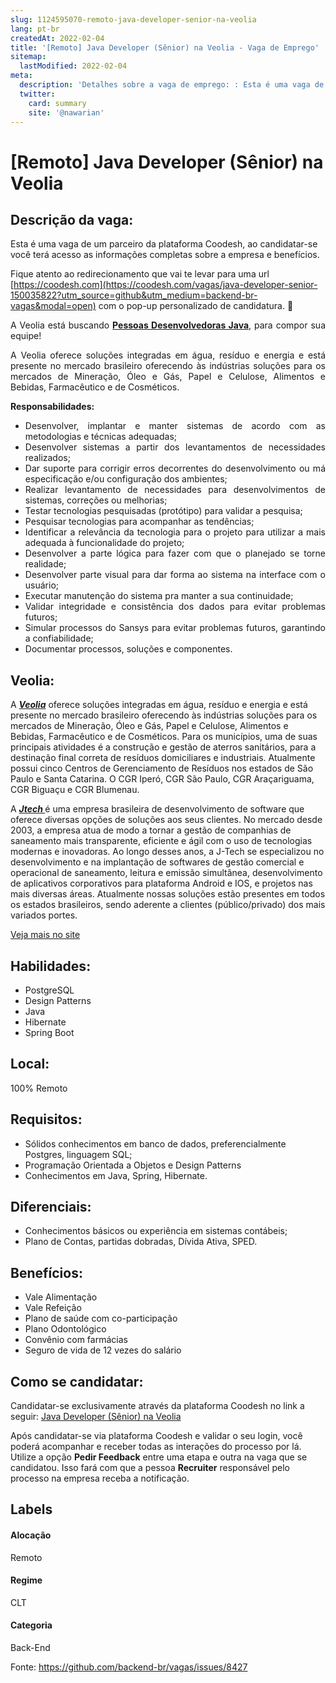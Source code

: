 ```yaml
---
slug: 1124595070-remoto-java-developer-senior-na-veolia
lang: pt-br
createdAt: 2022-02-04
title: '[Remoto] Java Developer (Sênior) na Veolia - Vaga de Emprego'
sitemap:
  lastModified: 2022-02-04
meta:
  description: 'Detalhes sobre a vaga de emprego: : Esta é uma vaga de um parceiro da plataforma Coodesh, ao candidatar-se você terá acesso as informações completas sobre a empresa e benefícios.  Fique atento ao redirecionamento que vai te levar para uma url [https://coodesh.com](https://coodesh.com/vagas/java-developer-senior-150035822?utm_source=github&utm_medium=backend-br-vagas&modal=open) com o pop-up personalizado de candidatura. 👋 <p style="text-align:justify;"><span style="font-size: 14px;">A Veolia está buscando <strong><ins>Pessoas Desenvolvedoras Java</ins></strong>, para compor sua equipe!</span></p> <p style="text-align:justify;"><span style="font-size: 14px;">A Veolia oferece soluções integradas em água, resíduo e energia e está presente no mercado brasileiro oferecendo às indústrias soluções para os mercados de Mineração, Óleo e Gás, Papel e Celulose, Alimentos e Bebidas, Farmacêutico e de Cosméticos.</span></p> <p style="text-align:justify;"><span style="font-size: 14px;"><strong>Responsabilidades:</strong></span></p> <ul> <li style="text-align:justify;"><span style="font-size: 14px;">Desenvolver, implantar e manter sistemas de acordo com as metodologias e técnicas adequadas;</span></li> <li style="text-align:justify;"><span style="font-size: 14px;">Desenvolver sistemas a partir dos levantamentos de necessidades realizados;</span></li> <li style="text-align:justify;"><span style="font-size: 14px;"> Dar suporte para corrigir erros decorrentes do desenvolvimento ou má especificação e/ou configuração dos ambientes;</span></li> <li style="text-align:justify;"><span style="font-size: 14px;"> Realizar levantamento de necessidades para desenvolvimentos de sistemas, correções ou melhorias;</span></li> <li style="text-align:justify;"><span style="font-size: 14px;"> Testar tecnologias pesquisadas (protótipo) para validar a pesquisa;</span></li> <li style="text-align:justify;"><span style="font-size: 14px;"> Pesquisar tecnologias para acompanhar as tendências;</span></li> <li style="text-align:justify;"><span style="font-size: 14px;"> Identificar a relevância da tecnologia para o projeto para utilizar a mais adequada à funcionalidade do projeto;</span></li> <li style="text-align:justify;"><span style="font-size: 14px;"> Desenvolver a parte lógica para fazer com que o planejado se torne realidade;</span></li> <li style="text-align:justify;"><span style="font-size: 14px;"> Desenvolver parte visual para dar forma ao sistema na interface com o usuário;</span></li> <li style="text-align:justify;"><span style="font-size: 14px;"> Executar manutenção do sistema pra manter a sua continuidade;</span></li> <li style="text-align:justify;"><span style="font-size: 14px;"> Validar integridade e consistência dos dados para evitar problemas futuros;</span></li> <li style="text-align:justify;"><span style="font-size: 14px;"> Simular processos do Sansys para evitar problemas futuros, garantindo a confiabilidade;</span></li> <li style="text-align:justify;"><span style="font-size: 14px;">Documentar processos, soluções e componentes.</span></li> </ul>'
  twitter:
    card: summary
    site: '@nawarian'
---
```


# [Remoto] Java Developer (Sênior) na Veolia

## Descrição da vaga: 
Esta é uma vaga de um parceiro da plataforma Coodesh, ao candidatar-se você terá acesso as informações completas sobre a empresa e benefícios.


Fique atento ao redirecionamento que vai te levar para uma url [https://coodesh.com](https://coodesh.com/vagas/java-developer-senior-150035822?utm_source=github&utm_medium=backend-br-vagas&modal=open) com o pop-up personalizado de candidatura. 👋
<p style="text-align:justify;"><span style="font-size: 14px;">A Veolia está buscando <strong><ins>Pessoas Desenvolvedoras Java</ins></strong>, para compor sua equipe!</span></p>
<p style="text-align:justify;"><span style="font-size: 14px;">A Veolia oferece soluções integradas em água, resíduo e energia e está presente no mercado brasileiro oferecendo às indústrias soluções para os mercados de Mineração, Óleo e Gás, Papel e Celulose, Alimentos e Bebidas, Farmacêutico e de Cosméticos.</span></p>
<p style="text-align:justify;"><span style="font-size: 14px;"><strong>Responsabilidades:</strong></span></p>
<ul>
<li style="text-align:justify;"><span style="font-size: 14px;">Desenvolver, implantar e manter sistemas de acordo com as metodologias e técnicas adequadas;</span></li>
<li style="text-align:justify;"><span style="font-size: 14px;">Desenvolver sistemas a partir dos levantamentos de necessidades realizados;</span></li>
<li style="text-align:justify;"><span style="font-size: 14px;"> Dar suporte para corrigir erros decorrentes do desenvolvimento ou má especificação e/ou configuração dos ambientes;</span></li>
<li style="text-align:justify;"><span style="font-size: 14px;"> Realizar levantamento de necessidades para desenvolvimentos de sistemas, correções ou melhorias;</span></li>
<li style="text-align:justify;"><span style="font-size: 14px;"> Testar tecnologias pesquisadas (protótipo) para validar a pesquisa;</span></li>
<li style="text-align:justify;"><span style="font-size: 14px;"> Pesquisar tecnologias para acompanhar as tendências;</span></li>
<li style="text-align:justify;"><span style="font-size: 14px;"> Identificar a relevância da tecnologia para o projeto para utilizar a mais adequada à funcionalidade do projeto;</span></li>
<li style="text-align:justify;"><span style="font-size: 14px;"> Desenvolver a parte lógica para fazer com que o planejado se torne realidade;</span></li>
<li style="text-align:justify;"><span style="font-size: 14px;"> Desenvolver parte visual para dar forma ao sistema na interface com o usuário;</span></li>
<li style="text-align:justify;"><span style="font-size: 14px;"> Executar manutenção do sistema pra manter a sua continuidade;</span></li>
<li style="text-align:justify;"><span style="font-size: 14px;"> Validar integridade e consistência dos dados para evitar problemas futuros;</span></li>
<li style="text-align:justify;"><span style="font-size: 14px;"> Simular processos do Sansys para evitar problemas futuros, garantindo a confiabilidade;</span></li>
<li style="text-align:justify;"><span style="font-size: 14px;">Documentar processos, soluções e componentes.</span></li>
</ul>

## Veolia: 
 <p>A <strong><em><ins>Veolia</ins></em></strong> oferece soluções integradas em água, resíduo e energia e está presente no mercado brasileiro oferecendo às indústrias soluções para os mercados de Mineração, Óleo e Gás, Papel e Celulose, Alimentos e Bebidas, Farmacêutico e de Cosméticos. Para os municípios, uma de suas principais atividades é a construção e gestão de aterros sanitários, para a destinação final correta de resíduos domiciliares e industriais. Atualmente possui cinco Centros de Gerenciamento de Resíduos nos estados de São Paulo e Santa Catarina. O CGR Iperó, CGR São Paulo, CGR Araçariguama, CGR Biguaçu e CGR Blumenau.</p>

<p>A <strong><em><ins>Jtech </ins></em></strong>é uma empresa brasileira de desenvolvimento de software que oferece diversas opções de soluções aos seus clientes. No mercado desde 2003, a empresa atua de modo a tornar a gestão de companhias de saneamento mais transparente, eficiente e ágil com o uso de tecnologias modernas e inovadoras. Ao longo desses anos, a J-Tech se especializou no desenvolvimento e na implantação de softwares de gestão comercial e operacional de saneamento, leitura e emissão simultânea, desenvolvimento de aplicativos corporativos para plataforma Android e IOS, e projetos nas mais diversas áreas. Atualmente nossas soluções estão presentes em todos os estados brasileiros, sendo aderente a clientes (público/privado) dos mais variados portes.</p><a href='https://coodesh.com/empresas/veolia'>Veja mais no site</a>

 ## Habilidades: 
 - PostgreSQL 
- Design Patterns 
- Java 
- Hibernate 
- Spring Boot
## Local: 
 100% Remoto
## Requisitos: 
 - Sólidos conhecimentos em banco de dados, preferencialmente Postgres, linguagem SQL; 
- Programação Orientada a Objetos e Design Patterns 
- Conhecimentos em Java, Spring, Hibernate.
## Diferenciais: 
 - Conhecimentos básicos ou experiência em sistemas contábeis; 
- Plano de Contas, partidas dobradas, Dívida Ativa, SPED.
## Benefícios: 
 - Vale Alimentação 
- Vale Refeição 
- Plano de saúde com co-participação 
- Plano Odontológico 
- Convênio com farmácias 
- Seguro de vida de 12 vezes do salário
## Como se candidatar:
Candidatar-se exclusivamente através da plataforma Coodesh no link a seguir: [Java Developer (Sênior) na Veolia](https://coodesh.com/vagas/java-developer-senior-150035822?utm_source=github&utm_medium=backend-br-vagas&modal=open)


Após candidatar-se via plataforma Coodesh e validar o seu login, você poderá acompanhar e receber todas as interações do processo por lá. Utilize a opção **Pedir Feedback** entre uma etapa e outra na vaga que se candidatou. Isso fará com que a pessoa **Recruiter** responsável pelo processo na empresa receba a notificação.
## Labels
#### Alocação
Remoto
#### Regime
CLT
#### Categoria
Back-End

Fonte: https://github.com/backend-br/vagas/issues/8427